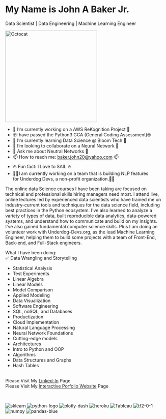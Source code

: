 # My Name is John A Baker Jr.
Data Scientist | Data Engineering | Machine Learning Engineer


<img width="288" alt="Octocat" src="https://user-images.githubusercontent.com/65743503/154575998-e8e2113b-972c-45df-9d22-0a4defa47b57.png">

- 🔭 I’m currently working on a AWS ReKognition Project 🔭
- 🤓I have passed the Python3 GCA (General Coding Assessment)🤓
- 🌱 I’m currently learning Data Science @ Bloom Tech 🌱<br>
- 👯 I’m looking to collaborate on a Neural Network 👯<br>
- 💬 Ask me about Neutral Networks 💬<br>
- 📫 How to reach me: baker.john20@yahoo.com 📫<br>
- ⛵️ Fun fact: I Love to SAIL ⛵️<br>
- 👨‍💻I am currently working on a team that is building NLP features<br/>for Underdog Devs, a non-profit organization.👨‍💻<br>

The  online data Science courses I have been taking are focused on technical and professional skills hiring managers need most. I attend live, online lectures led by experienced data scientists who have trained me on industry-current tools and techniques for the data science field, including best practices in the Python ecosystem.  I've also learned to analyze a variety of types of data, built reproducible data analytics, data-powered systems, and understand how to communicate and build on my insights. I've also gained fundamental computer science skills. Plus I am doing an volunteer work with Underdog-Devs.org, as the lead Machine Learning Engineer, helping them to build some projects with a team of Front-End, Back-end, and Full-Stack engineers. <br>

What I have been doing:<br>
:white_check_mark: Data Wrangling and Storytelling<br>
- Statistical Analysis<br>
- Test Experiments<br>
- Linear Algebra<br>
- Linear Models<br>
- Model Comparison<br>
- Applied Modeling<br>
- Data Visualization<br>
- Software Engineering<br>
- SQL, noSQL, and Databases<br>
- Productization<br>
- Cloud Implementation<br>
- Natural Language Processing<br>
- Neural Network Foundations<br>
- Cutting-edge models<br>
- Architectures<br>
- Intro to Python and OOP<br>
- Algorithms<br>
- Data Structures and Graphs<br>
- Hash Tables<br><br>


Please Visit My [Linked-In](https://www.linkedin.com/in/john-a-baker-jr/) Page <br>
Please Visit My [Interactive Porfolio Website](https://www.johnabakerjr.link/) Page <br>

<br>

![sklearn](https://user-images.githubusercontent.com/65743503/154358870-726a271d-d16a-470a-a28e-97e91a5f2297.png)
![python-logo](https://user-images.githubusercontent.com/65743503/154163627-e7dcf348-7532-4f76-ab0c-3398107f950e.png)
![plotly-dash](https://user-images.githubusercontent.com/65743503/154356753-a0baf146-2c17-461d-a48c-bff9e6d5facf.jpeg)
![heroku](https://user-images.githubusercontent.com/65743503/154356734-37842bf7-9062-4392-aaae-8a59ada7f58f.png)
![Tableau](https://user-images.githubusercontent.com/65743503/154357188-1ba6b1bc-e11e-46e0-8759-01c187aa38ec.png)
![tf2-0-1](https://user-images.githubusercontent.com/65743503/154354813-1b1d8440-6a98-46da-8129-a0245a301805.png)
![numpy](https://user-images.githubusercontent.com/65743503/154358953-cb9008c4-fa86-4762-bcad-95ee2712fc06.png)
![pandas-blue](https://user-images.githubusercontent.com/65743503/154358961-7cfce846-f0d5-4369-9bac-f05a4c3371a2.jpeg)
